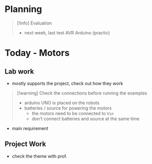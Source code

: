# Planning

> [!info] Evaluation 
> - next week, last test AVR Arduino (practic)


# Today - Motors

## Lab work

- mostly supports the project, check out how they work

> [!warning] Check the connections before running the examples
> - arduino UNO is placed on the robots
> - batteries / source for powering the motors
> 	- the motors need to be connected to `Vin`
> 	- don't connect batteries and source at the same time

- main requirement


## Project Work
- check the theme with prof.